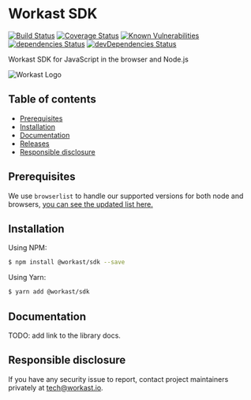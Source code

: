 # Workast SDK

[![Build Status](https://travis-ci.org/workast/workast-sdk-js.svg?branch=master)](https://travis-ci.org/workast/workast-sdk-js)
[![Coverage Status](https://coveralls.io/repos/github/workast/workast-sdk-js/badge.svg?branch=master)](https://coveralls.io/github/workast/workast-sdk-js?branch=master)
[![Known Vulnerabilities](https://snyk.io/test/github/workast/workast-sdk-js/badge.svg?targetFile=package.json)](https://snyk.io/test/github/workast/workast-sdk-js?targetFile=package.json)
[![dependencies Status](https://david-dm.org/workast/workast-sdk-js/status.svg)](https://david-dm.org/workast/workast-sdk-js)
[![devDependencies Status](https://david-dm.org/workast/workast-sdk-js/dev-status.svg)](https://david-dm.org/workast/workast-sdk-js?type=dev)

Workast SDK for JavaScript in the browser and Node.js

![Workast Logo](https://cdn.workast.io/workast-logo.png "Workast")

## Table of contents
- [Prerequisites](#prerequisites)
- [Installation](#installation)
- [Documentation](#documentation)
- [Releases](CHANGELOG.md)
- [Responsible disclosure](#responsible-disclosure)

## Prerequisites
We use `browserlist` to handle our supported versions for both node and browsers, [you can see the updated list here.](https://browserl.ist/?q=%3E+1%25%2C+last+2+versions%2C+not+dead%2C+maintained+node+versions)

## Installation
Using NPM:
```bash
$ npm install @workast/sdk --save
```
Using Yarn:
```bash
$ yarn add @workast/sdk
```

## Documentation
TODO: add link to the library docs.

## Responsible disclosure
If you have any security issue to report, contact project maintainers privately at [tech@workast.io](mailto:tech@workast.io?subject=[workast-sdk-js]%20Issue).

